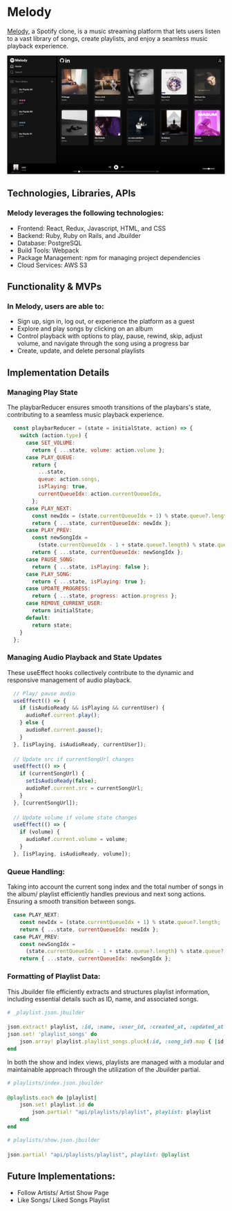 # Melody

[Melody](https://melody-0euk.onrender.com/), a Spotify clone, is a music streaming platform that lets users listen to a vast library of songs, create playlists, and enjoy a seamless music playback experience.

![Melody Interface](./frontend/src/static/images/readme/updated-melody-interface.png)

## Technologies, Libraries, APIs
### Melody leverages the following technologies:
- Frontend: React, Redux, Javascript, HTML, and CSS
- Backend: Ruby, Ruby on Rails, and Jbuilder
- Database: PostgreSQL
- Build Tools: Webpack 
- Package Management: npm for managing project dependencies
- Cloud Services: AWS S3

## Functionality & MVPs
### In Melody, users are able to:
- Sign up, sign in, log out, or experience the platform as a guest
- Explore and play songs by clicking on an album
- Control playback with options to play, pause, rewind, skip, adjust volume, and navigate through the song using a progress bar
- Create, update, and delete personal playlists

## Implementation Details

### Managing Play State 

The playbarReducer ensures smooth transitions of the playbars's state, contributing to a seamless music playback experience.

```javascript
  const playbarReducer = (state = initialState, action) => {
    switch (action.type) {
      case SET_VOLUME:
        return { ...state, volume: action.volume };
      case PLAY_QUEUE:
        return {
          ...state,
          queue: action.songs,
          isPlaying: true,
          currentQueueIdx: action.currentQueueIdx,
        };
      case PLAY_NEXT:
        const newIdx = (state.currentQueueIdx + 1) % state.queue?.length;
        return { ...state, currentQueueIdx: newIdx };
      case PLAY_PREV:
        const newSongIdx =
          (state.currentQueueIdx - 1 + state.queue?.length) % state.queue?.length;
        return { ...state, currentQueueIdx: newSongIdx };
      case PAUSE_SONG:
        return { ...state, isPlaying: false };
      case PLAY_SONG:
        return { ...state, isPlaying: true };
      case UPDATE_PROGRESS:
        return { ...state, progress: action.progress };
      case REMOVE_CURRENT_USER:
        return initialState;
      default:
        return state;
    }
  };
```

### Managing Audio Playback and State Updates

These useEffect hooks collectively contribute to the dynamic and responsive management of audio playback.

```javascript
  // Play/ pause audio
  useEffect(() => {
    if (isAudioReady && isPlaying && currentUser) {
      audioRef.current.play();
    } else {
      audioRef.current.pause();
    }
  }, [isPlaying, isAudioReady, currentUser]);

  // Update src if currentSongUrl changes
  useEffect(() => {
    if (currentSongUrl) {
      setIsAudioReady(false);
      audioRef.current.src = currentSongUrl;
    }
  }, [currentSongUrl]);

  // Update volume if volume state changes
  useEffect(() => {
    if (volume) {
      audioRef.current.volume = volume;
    }
  }, [isPlaying, isAudioReady, volume]);
  ```

### Queue Handling:

Taking into account the current song index and the total number of songs in the album/ playlist efficiently handles previous and next song actions. Ensuring a smooth transition between songs.

```javascript
  case PLAY_NEXT:
    const newIdx = (state.currentQueueIdx + 1) % state.queue?.length;
    return { ...state, currentQueueIdx: newIdx };
  case PLAY_PREV:
    const newSongIdx =
      (state.currentQueueIdx - 1 + state.queue?.length) % state.queue?.length;
    return { ...state, currentQueueIdx: newSongIdx };
```

### Formatting of Playlist Data:

This Jbuilder file efficiently extracts and structures playlist information, including essential details such as ID, name, and associated songs.

```ruby
# _playlist.json.jbuilder

json.extract! playlist, :id, :name, :user_id, :created_at, :updated_at
json.set! 'playlist_songs' do
    json.array! playlist.playlist_songs.pluck(:id, :song_id).map { |id, song_id| { playlist_song_id: id, song_id: song_id } }
end
```

In both the show and index views, playlists are managed with a modular and maintainable approach through the utilization of the Jbuilder partial.

```ruby
# playlists/index.json.jbuilder

@playlists.each do |playlist|
    json.set! playlist.id do
        json.partial! "api/playlists/playlist", playlist: playlist
    end
end
```

```ruby
# playlists/show.json.jbuilder

json.partial! "api/playlists/playlist", playlist: @playlist
```


## Future Implementations:
- Follow Artists/ Artist Show Page
- Like Songs/ Liked Songs Playlist